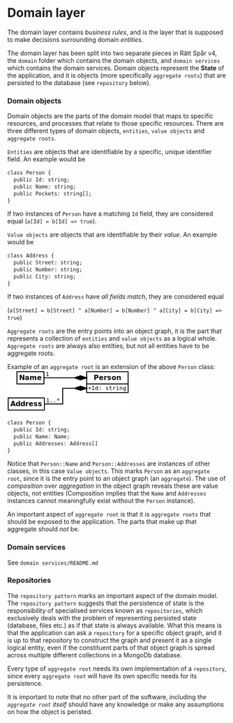 # Domain layer
The domain layer contains _business rules_, and is the layer that is supposed to make decisions surrounding domain _entities_.

The domain layer has been split into two separate pieces in Rätt Spår v4, the `domain` folder which contains the domain objects, and `domain services` which contains the domain services. Domain objects represent the **State** of the application, and it is objects (more specifically `aggregate roots`) that are persisted to the database (see `repository` below).

### Domain objects
Domain objects are the parts of the domain model that maps to specific resources, and processes that relate to those specific resources. There are three different types of domain objects, `entities`, `value objects` and `aggregate roots`.

`Entities` are objects that are identifiable by a specific, unique identifier field. An example would be
```
class Person {
  public Id: string;
  public Name: string;
  public Pockets: string[];
}
```
If two instances of `Person` have a matching `Id` field, they are considered equal (`a[Id] = b[Id] => true`).

`Value objects` are objects that are identifiable by their _value_. An example would be
```
class Address {
  public Street: string;
  public Number: string;
  public City: string;
}
```
If two instances of `Address` have _all fields match_, they are considered equal 

(`a[Street] = b[Street] ^ a[Number] = b[Number] ^ a[City] = b[City] => true`)

`Aggregate roots` are the entry points into an object graph, it is the part that represents a collection of `entities` and `value objects` as a logical whole.
`Aggregate roots` are always also entities, but not all entities have to be aggregate roots.

Example of an `aggregate root` is an extension of the above `Person` class:
![Object graph for Person](example1.png)
```
class Person {
  public Id: string;
  public Name: Name;
  public Addresses: Address[]
}
```
Notice that `Person::Name` and `Person::Addresses` are instances of other classes, in this case `Value objects`. This marks `Person` as an `aggregate root`, since it is the entry point to an object graph (an `aggregate`).
The use of _composition_ over _aggregation_ in the object graph reveals these are value objects, not entities (Composition implies that the `Name` and `Addresses` instances cannot meaningfully exist without the `Person` instance).

An important aspect of `aggregate root` is that it is `aggregate roots` that should be exposed to the application. The parts that make up that aggregate should _not_ be.

### Domain services
See `domain services/README.md`

### Repositories
The `repository pattern` marks an important aspect of the domain model. The `repository pattern` suggests that the persistence of state is the responsibility of specialised services known as `repositories`, which exclusively deals with the problem of representing persisted state (database, files etc.) as if that state is always available. What this means is that the application can ask a `repository` for a specific object graph, and it is up to that repository to construct the graph and present it as a single logical entity, even if the constituent parts of that object graph is spread across multiple different collections in a MongoDb database.

Every type of `aggregate root` needs its own implementation of a `repository`, since every `aggregate root` will have its own specific needs for its persistence.

It is important to note that no other part of the software, including _the `aggregate root` itself_ should have any knowledge or make any assumptions on how the object is peristed.
